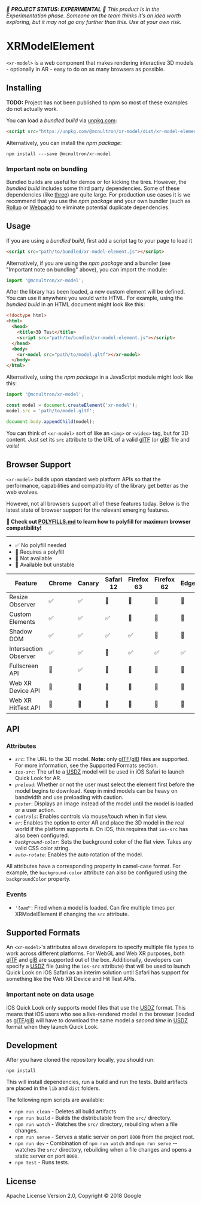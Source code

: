 *🚨 **PROJECT STATUS: EXPERIMENTAL** 🚨 This product is in the Experimentation phase. Someone on the team thinks it’s an idea worth exploring, but it may not go any further than this. Use at your own risk.*

# XRModelElement

`<xr-model>` is a web component that makes rendering interactive 3D models -
optionally in AR - easy to do on as many browsers as possible.

## Installing

**TODO:** Project has not been published to npm so most of these examples do
not actually work.

You can load a _bundled build_ via
[unpkg.com](https://unpkg.com/@mcnultron/xr-model/dist/xr-model-element.js):

```html
<script src="https://unpkg.com/@mcnultron/xr-model/dist/xr-model-element.js"></script>
```

Alternatively, you can install the _npm package_:

```
npm install ---save @mcnultron/xr-model
```

### Important note on bundling

Bundled builds are useful for demos or for kicking the tires. However,
the _bundled build_ includes some third party dependencies. Some of these
dependencies (like [three](https://threejs.org/)) are quite large. For
production use cases it is we recommend that you use the _npm package_ and your
own bundler (such as [Rollup](http://rollupjs.org) or
[Webpack](https://webpack.js.org/)) to eliminate potential duplicate
dependencies.

## Usage

If you are using a _bundled build_, first add a script tag to your page to load it

```html
<script src="path/to/bundled/xr-model-element.js"></script>
```

Alternatively, if you are using the _npm package_ and a bundler (see
"Important note on bundling" above), you can import the module:

```javascript
import '@mcnultron/xr-model';
```

After the library has been loaded, a new custom element will be defined. You can
use it anywhere you would write HTML. For example, using the _bundled build_ in
an HTML document might look like this:

```html
<!doctype html>
<html>
  <head>
    <title>3D Test</title>
    <script src="path/to/bundled/xr-model-element.js"></script>
  </head>
  <body>
    <xr-model src="path/to/model.gltf"></xr-model>
  </body>
</html>
```

Alternatively, using the _npm package_ in a JavaScript module might look like
this:

```javascript
import '@mcnultron/xr-model';

const model = document.createElement('xr-model');
model.src = 'path/to/model.gltf';

document.body.appendChild(model);
```

You can think of `<xr-model>` sort of like an `<img>` or `<video>` tag, but for
3D content. Just set its `src` attribute to the URL of a valid [glTF][glTF] (or
[glB][glB]) file and voila!

## Browser Support

`<xr-model>` builds upon standard web platform APIs so that the performance,
capabilities and compatibility of the library get better as the web evolves.

However, not all browsers support all of these features today. Below is the
latest state of browser support for the relevant emerging features.

**📢 Check out
[POLYFILLS.md](https://github.com/PolymerLabs/xr-model/blob/master/POLYFILLS.md) to
learn how to polyfill for maximum browser compatibility!**

---

 - ✅ No polyfill needed
 - 🚧 Requires a polyfill
 - 🚫 Not available
 - 🎌 Available but unstable

Feature                   | Chrome | Canary | Safari 12 | Firefox 63 | Firefox 62 | Edge  | IE 11
--------------------------|--------|--------|-----------|------------|------------|-------|------
Resize Observer           |     ✅ |     ✅ |        🚧 |         🚧 |         🚧 |    🚧 |   🚧
Custom Elements           |     ✅ |     ✅ |        ✅ |         🚧 |         🚧 |    🚧 |   🚧
Shadow DOM                |     ✅ |     ✅ |        ✅ |         ✅ |         🚧 |    🚧 |   🚧
Intersection Observer     |     ✅ |     ✅ |        🚧 |         ✅ |         ✅ |    ✅ |   🚧
Fullscreen API            |     🚧 |     ✅ |        🚧 |         🚧 |         🚧 |    🚧 |   🚧
Web XR Device API         |     🚫 |     🎌 |        🚫 |         🚫 |         🚫 |    🚫 |   🚫
Web XR HitTest API        |     🚫 |     🎌 |        🚫 |         🚫 |         🚫 |    🚫 |   🚫

## API

### Attributes

* *`src`*: The URL to the 3D model. **Note:** only [glTF][glTF]/[glB][glB] files are supported. For more information, see the Supported Formats section.
* *`ios-src`*: The url to a [USDZ][USDZ] model will be used in iOS Safari to launch Quick Look for AR.
* *`preload`*: Whether or not the user must select the element first before the model begins to download. Keep in mind models can be heavy on bandwidth and use preloading with caution.
* *`poster`*: Displays an image instead of the model until the model is loaded or a user action.
* *`controls`*: Enables controls via mouse/touch when in flat view.
* *`ar`*: Enables the option to enter AR and place the 3D model in the real world if the platform supports it. On iOS, this requires that `ios-src` has also been configured.
* *`background-color`*: Sets the background color of the flat view. Takes any valid CSS color string.
* *`auto-rotate`*: Enables the auto rotation of the model.

All attributes have a corresponding property in camel-case format. For example,
the `background-color` attribute can also be configured using the
`backgroundColor` property.

### Events

* *`'load'`*: Fired when a model is loaded. Can fire multiple times per XRModelElement if changing the `src` attribute.

## Supported Formats

An `<xr-model>`'s attributes allows developers to specify multiple file types to
work across different platforms. For WebGL and Web XR purposes, both
[glTF][glTF] and [glB][glB] are supported out of the box. Additionally,
developers can specify a [USDZ][USDZ] file (using the `ios-src` attribute) that
will be used to launch Quick Look on iOS Safari as an interim solution until
Safari has support for something like the Web XR Device and Hit Test APIs.

### Important note on data usage

iOS Quick Look only supports model files that use the [USDZ][USDZ] format. This
means that iOS users who see a live-rendered model in the browser (loaded as
[glTF][glTF]/[glB][glB] will have to download the same model
a _second time_ in [USDZ][USDZ] format when they launch Quick Look.

## Development

After you have cloned the repository locally, you should run:

```
npm install
```

This will install dependencies, run a build and run the tests. Build artifacts
are placed in the `lib` and `dist` folders.

The following npm scripts are available:

* `npm run clean` - Deletes all build artifacts
* `npm run build` - Builds the distributable from the `src/` directory.
* `npm run watch` - Watches the `src/` directory, rebuilding when a file changes.
* `npm run serve` - Serves a static server on port `8000` from the project root.
* `npm run dev` - Combination of `npm run watch` and `npm run serve` -- watches the `src/` directory, rebuilding when a file changes and opens a static server on port `8000`.
* `npm test` - Runs tests.

## License

Apache License Version 2.0, Copyright © 2018 Google

[USDZ]: https://graphics.pixar.com/usd/docs/Usdz-File-Format-Specification.html
[glTF]: https://github.com/KhronosGroup/glTF/tree/master/specification/2.0
[glb]: https://github.com/KhronosGroup/glTF/tree/master/specification/2.0#glb-file-format-specification
